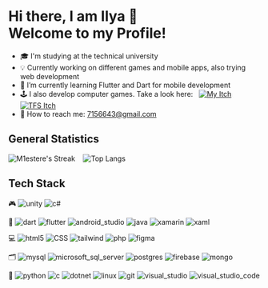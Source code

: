 # Hi there, I am Ilya 👋<br />Welcome to my Profile!

- 🎓 I'm studying at the technical university
- 💡 Currently working on different games and mobile apps, also trying web development
- 📱 I’m currently learning Flutter and Dart for mobile development
- 🕹 I also develop computer games. Take a look here: &nbsp; <a href="https://m1estere.itch.io/">![My Itch](https://img.shields.io/badge/Solo%20Games-FA5C5C?style=for-the-badge&logo=itchdotio&logoColor=white)</a> <a href="https://thunder-fox-studios.itch.io/">![TFS Itch](https://img.shields.io/badge/TFS%20Games-FA5C5C?style=for-the-badge&logo=itchdotio&logoColor=white)</a>
- 💬 How to reach me: <a href="mailto:7156643@gmail.com">7156643@gmail.com</a>

## General Statistics
![M1estere's Streak](https://github-readme-streak-stats.herokuapp.com/?user=M1estere&theme=tokyonight&hide_border=false&card_width=350)
&nbsp;&nbsp;
![Top Langs](https://github-readme-stats.vercel.app/api/top-langs/?username=M1estere&layout=compact&langs_count=6&hide=ShaderLab,HLSL&theme=tokyonight)

## Tech Stack
<p float="left">
  <!--Game Development--> 
  <p>
    🎮
    <img alt="unity" src="https://img.shields.io/badge/Unity-000000?style=flat-square&logo=unity&logoColor=white" />
    <img alt="c#" src="https://img.shields.io/badge/CSharp-512BD4?style=flat-square&logo=csharp&logoColor=white" /><br />
  </p>

  <!--Mobile Development--> 
  <p>
    📱
    <img alt="dart" src="https://img.shields.io/badge/Dart-0175C2?style=flat-square&logo=dart&logoColor=white" />
    <img alt="flutter" src="https://img.shields.io/badge/Flutter-02569B?style=flat-square&logo=flutter&logoColor=white" />
    <img alt="android_studio" src="https://img.shields.io/badge/Android Studio-3DDC84?style=flat-square&logo=androidstudio&logoColor=white" />
    <img alt="java" src="https://img.shields.io/badge/Java-ED8B00?style=flat-square&logo=openjdk&logoColor=white" />
    <img alt="xamarin" src="https://img.shields.io/badge/Xamarin-3498DB?style=flat-square&logo=xamarin&logoColor=white" />
    <img alt="xaml" src="https://img.shields.io/badge/XAML-0C54C2?style=flat-square&logo=xaml&logoColor=white" /><br />
  </p>

  <!--Web Development-->
  <p>
    💻
    <img alt="html5" src="https://img.shields.io/badge/HTML5-E34F26?style=flat-square&logo=html5&logoColor=white" />
    <img alt="CSS" src="https://img.shields.io/badge/CSS-1572B6?style=flat-square&logo=css3&logoColor=white" />
    <img alt="tailwind" src="https://img.shields.io/badge/Tailwind CSS-06B6D4?style=flat-square&logo=tailwindcss&logoColor=white" />
    <img alt="php" src="https://img.shields.io/badge/PHP-777BB4?style=flat-square&logo=php&logoColor=white" />
    <img alt="figma" src="https://img.shields.io/badge/Figma-F24E1E?style=flat-square&logo=figma&logoColor=white" />
  </p>
  
  <!--Databases--> 
  <p>
    🗂️
    <img alt="mysql" src="https://img.shields.io/badge/MySQL-4479A1?style=flat-square&logo=mysql&logoColor=white" />
    <img alt="microsoft_sql_server" src="https://img.shields.io/badge/Microsoft SQL Server-CC2927?style=flat-square&logo=microsoftsqlserver&logoColor=white" />
    <img alt="postgres" src="https://img.shields.io/badge/PostgreSQL-4169E1?style=flat-square&logo=postgresql&logoColor=white" />
    <img alt="firebase" src="https://img.shields.io/badge/Firebase-FFCA28?style=flat-square&logo=firebase&logoColor=white" />
    <img alt="mongo" src="https://img.shields.io/badge/MongoDB-47A248?style=flat-square&logo=mongodb&logoColor=white" />
  </p>
  
  <!--Languages--> 
  <p>
    🔧
    <img alt="python" src="https://img.shields.io/badge/Python-3776AB?style=flat-square&logo=python&logoColor=white" />
    <img alt="c" src="https://img.shields.io/badge/C-A8B9CC?style=flat-square&logo=c&logoColor=white" />
    <img alt="dotnet" src="https://img.shields.io/badge/.NET-512BD4?style=flat-square&logo=dotnet&logoColor=white" />
    <img alt="linux" src="https://img.shields.io/badge/Linux-FCC624?style=flat-square&logo=linux&logoColor=white" />
    <img alt="git" src="https://img.shields.io/badge/Git-F05032?style=flat-square&logo=git&logoColor=white" />
    <img alt="visual_studio" src="https://img.shields.io/badge/Visual Studio-5C2D91?style=flat-square&logo=visualstudio&logoColor=white" />
    <img alt="visual_studio_code" src="https://img.shields.io/badge/VS Code-007ACC?style=flat-square&logo=visualstudiocode&logoColor=white" />
  </p>
</p>
